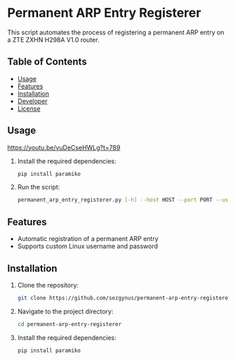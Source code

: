 # Permanent ARP Entry Registerer

This script automates the process of registering a permanent ARP entry on a ZTE ZXHN H298A V1.0 router.

## Table of Contents
- [Usage](#usage)
- [Features](#features)
- [Installation](#installation)
- [Developer](#developer)
- [License](#license)

## Usage
https://youtu.be/vuDeCseHWLg?t=789
1. Install the required dependencies:

   ```bash
   pip install paramiko
   
2. Run the script:

   ```bash
   permanent_arp_entry_registerer.py [-h] --host HOST --port PORT --username USERNAME --password PASSWORD --arp_ip ARP_IP --arp_mac ARP_MAC --linux_user LINUX_USER --linux_password LINUX_PASSWORD [-q]
   
## Features

- Automatic registration of a permanent ARP entry
-  Supports custom Linux username and password

## Installation

1. Clone the repository:

   ```bash
   git clone https://github.com/sezgynus/permanent-arp-entry-registerer.git
   
2. Navigate to the project directory:

   ```bash
   cd permanent-arp-entry-registerer

3. Install the required dependencies:

   ```bash
   pip install paramiko

